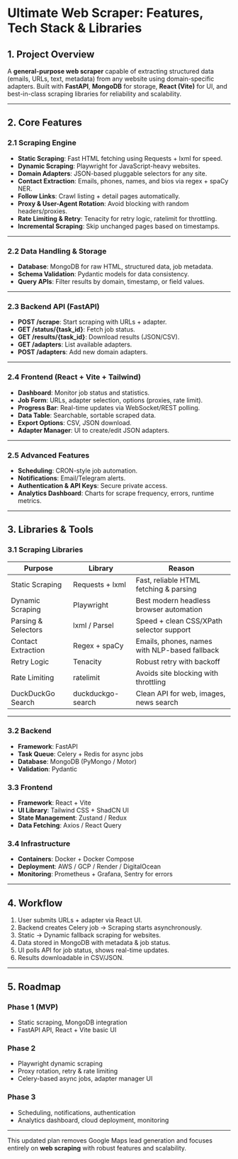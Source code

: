 # Ultimate Web Scraper: Features, Tech Stack & Libraries

## 1. Project Overview

A **general-purpose web scraper** capable of extracting structured data (emails, URLs, text, metadata) from any website using domain-specific adapters. Built with **FastAPI**, **MongoDB** for storage, **React (Vite)** for UI, and best-in-class scraping libraries for reliability and scalability.

---

## 2. Core Features

### 2.1 Scraping Engine

* **Static Scraping**: Fast HTML fetching using Requests + lxml for speed.
* **Dynamic Scraping**: Playwright for JavaScript-heavy websites.
* **Domain Adapters**: JSON-based pluggable selectors for any site.
* **Contact Extraction**: Emails, phones, names, and bios via regex + spaCy NER.
* **Follow Links**: Crawl listing + detail pages automatically.
* **Proxy & User-Agent Rotation**: Avoid blocking with random headers/proxies.
* **Rate Limiting & Retry**: Tenacity for retry logic, ratelimit for throttling.
* **Incremental Scraping**: Skip unchanged pages based on timestamps.

---

### 2.2 Data Handling & Storage

* **Database**: MongoDB for raw HTML, structured data, job metadata.
* **Schema Validation**: Pydantic models for data consistency.
* **Query APIs**: Filter results by domain, timestamp, or field values.

---

### 2.3 Backend API (FastAPI)

* **POST /scrape**: Start scraping with URLs + adapter.
* **GET /status/{task\_id}**: Fetch job status.
* **GET /results/{task\_id}**: Download results (JSON/CSV).
* **GET /adapters**: List available adapters.
* **POST /adapters**: Add new domain adapters.

---

### 2.4 Frontend (React + Vite + Tailwind)

* **Dashboard**: Monitor job status and statistics.
* **Job Form**: URLs, adapter selection, options (proxies, rate limit).
* **Progress Bar**: Real-time updates via WebSocket/REST polling.
* **Data Table**: Searchable, sortable scraped data.
* **Export Options**: CSV, JSON download.
* **Adapter Manager**: UI to create/edit JSON adapters.

---

### 2.5 Advanced Features

* **Scheduling**: CRON-style job automation.
* **Notifications**: Email/Telegram alerts.
* **Authentication & API Keys**: Secure private access.
* **Analytics Dashboard**: Charts for scrape frequency, errors, runtime metrics.

---

## 3. Libraries & Tools

### 3.1 Scraping Libraries

| Purpose             | Library           | Reason                                        |
| ------------------- | ----------------- | --------------------------------------------- |
| Static Scraping     | Requests + lxml   | Fast, reliable HTML fetching & parsing        |
| Dynamic Scraping    | Playwright        | Best modern headless browser automation       |
| Parsing & Selectors | lxml / Parsel     | Speed + clean CSS/XPath selector support      |
| Contact Extraction  | Regex + spaCy     | Emails, phones, names with NLP-based fallback |
| Retry Logic         | Tenacity          | Robust retry with backoff                     |
| Rate Limiting       | ratelimit         | Avoids site blocking with throttling          |
| DuckDuckGo Search   | duckduckgo-search | Clean API for web, images, news search        |

---

### 3.2 Backend

* **Framework**: FastAPI
* **Task Queue**: Celery + Redis for async jobs
* **Database**: MongoDB (PyMongo / Motor)
* **Validation**: Pydantic

### 3.3 Frontend

* **Framework**: React + Vite
* **UI Library**: Tailwind CSS + ShadCN UI
* **State Management**: Zustand / Redux
* **Data Fetching**: Axios / React Query

### 3.4 Infrastructure

* **Containers**: Docker + Docker Compose
* **Deployment**: AWS / GCP / Render / DigitalOcean
* **Monitoring**: Prometheus + Grafana, Sentry for errors

---

## 4. Workflow

1. User submits URLs + adapter via React UI.
2. Backend creates Celery job → Scraping starts asynchronously.
3. Static → Dynamic fallback scraping for websites.
4. Data stored in MongoDB with metadata & job status.
5. UI polls API for job status, shows real-time updates.
6. Results downloadable in CSV/JSON.

---

## 5. Roadmap

### Phase 1 (MVP)

* Static scraping, MongoDB integration
* FastAPI API, React + Vite basic UI

### Phase 2

* Playwright dynamic scraping
* Proxy rotation, retry & rate limiting
* Celery-based async jobs, adapter manager UI

### Phase 3

* Scheduling, notifications, authentication
* Analytics dashboard, cloud deployment, monitoring

---

This updated plan removes Google Maps lead generation and focuses entirely on **web scraping** with robust features and scalability.
